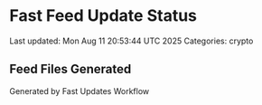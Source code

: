 # Fast Feed Update Status
Last updated: Mon Aug 11 20:53:44 UTC 2025
Categories: crypto

## Feed Files Generated

Generated by Fast Updates Workflow
